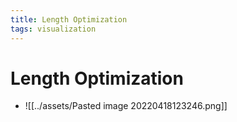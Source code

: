 ```yaml
---
title: Length Optimization
tags: visualization
---
```


# Length Optimization
- ![[../assets/Pasted image 20220418123246.png]]




































